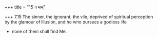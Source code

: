 +++
title = "15 न माम्"

+++
7.15 The sinner, the ignorant, the vile, deprived of spiritual
perception by the glamour of Illusion, and he who pursues a godless life
- none of them shall find Me.
